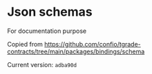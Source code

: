 # Json schemas
For documentation purpose

Copied from https://github.com/confio/tgrade-contracts/tree/main/packages/bindings/schema

Current version: `adba90d`
